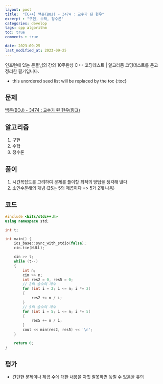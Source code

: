 ```yaml
---
layout: post
title:  "[C++] 백준(BOJ) - 3474 : 교수가 된 현우"
excerpt : "구현, 수학, 정수론"
categories: develop
tags: cpp algorithm
toc: true
comments : true

date: 2023-09-25
last_modified_at: 2023-09-25
---
```

> <span style="font-size: 80%">
인프런에 있는 큰돌님의 강의 10주완성 C++ 코딩테스트 | 알고리즘 코딩테스트를 듣고 정리한 필기입니다.</span>

<!--more-->

* this unordered seed list will be replaced by the toc
{:toc}

## 문제 

[백준(BOJ) - 3474 : 교수가 된 현우(링크)](https://www.acmicpc.net/problem/3474)

## 알고리즘

  1. 구현
  2. 수학
  3. 정수론

## 풀이

  1. 시간복잡도를 고려하여 문제를 풀이할 최적의 방법을 생각해 낸다
  2. 소인수분해의 개념 (25는 5의 제곱이다 => 5가 2개 나옴)

## 코드  

```cpp
#include <bits/stdc++.h>
using namespace std;

int t;

int main() {
    ios_base::sync_with_stdio(false);
    cin.tie(NULL);

    cin >> t;
    while (t--)
    {
        int n;
        cin >> n;
        int res2 = 0, res5 = 0;
        // 2의 승수의 개수
        for (int i = 2; i <= n; i *= 2)
        {
            res2 += n / i;
        }
        // 5의 승수의 개수
        for (int i = 5; i <= n; i *= 5)
        {
            res5 += n / i;
        }
        cout << min(res2, res5) << '\n';
    }

    return 0;
}
```

## 평가  
* 간단한 문제이나 제곱 수에 대한 내용을 자칫 잘못하면 놓칠 수 있음을 유의
